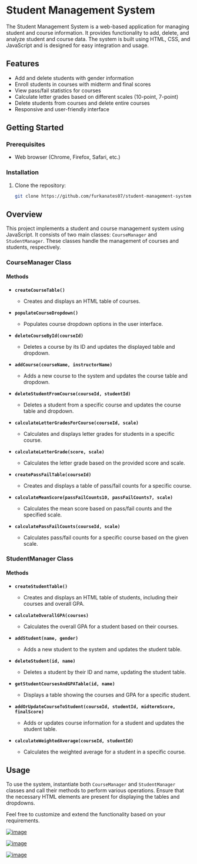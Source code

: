 # Student Management System

The Student Management System is a web-based application for managing student and course information. It provides functionality to add, delete, and analyze student and course data. The system is built using HTML, CSS, and JavaScript and is designed for easy integration and usage.

## Features

- Add and delete students with gender information
- Enroll students in courses with midterm and final scores
- View pass/fail statistics for courses
- Calculate letter grades based on different scales (10-point, 7-point)
- Delete students from courses and delete entire courses
- Responsive and user-friendly interface

## Getting Started

### Prerequisites

- Web browser (Chrome, Firefox, Safari, etc.)

### Installation

1. Clone the repository:

   ```bash
   git clone https://github.com/furkanates07/student-management-system.git

## Overview

This project implements a student and course management system using JavaScript. It consists of two main classes: `CourseManager` and `StudentManager`. These classes handle the management of courses and students, respectively.

### CourseManager Class

#### Methods

- **`createCourseTable()`**
  - Creates and displays an HTML table of courses.

- **`populateCourseDropdown()`**
  - Populates course dropdown options in the user interface.

- **`deleteCourseById(courseId)`**
  - Deletes a course by its ID and updates the displayed table and dropdown.

- **`addCourse(courseName, instructorName)`**
  - Adds a new course to the system and updates the course table and dropdown.

- **`deleteStudentFromCourse(courseId, studentId)`**
  - Deletes a student from a specific course and updates the course table and dropdown.

- **`calculateLetterGradesForCourse(courseId, scale)`**
  - Calculates and displays letter grades for students in a specific course.

- **`calculateLetterGrade(score, scale)`**
  - Calculates the letter grade based on the provided score and scale.

- **`createPassFailTable(courseId)`**
  - Creates and displays a table of pass/fail counts for a specific course.

- **`calculateMeanScore(passFailCounts10, passFailCounts7, scale)`**
  - Calculates the mean score based on pass/fail counts and the specified scale.

- **`calculatePassFailCounts(courseId, scale)`**
  - Calculates pass/fail counts for a specific course based on the given scale.

### StudentManager Class

#### Methods

- **`createStudentTable()`**
  - Creates and displays an HTML table of students, including their courses and overall GPA.

- **`calculateOverallGPA(courses)`**
  - Calculates the overall GPA for a student based on their courses.

- **`addStudent(name, gender)`**
  - Adds a new student to the system and updates the student table.

- **`deleteStudent(id, name)`**
  - Deletes a student by their ID and name, updating the student table.

- **`getStudentCoursesAndGPATable(id, name)`**
  - Displays a table showing the courses and GPA for a specific student.

- **`addOrUpdateCourseToStudent(courseId, studentId, midtermScore, finalScore)`**
  - Adds or updates course information for a student and updates the student table.

- **`calculateWeightedAverage(courseId, studentId)`**
  - Calculates the weighted average for a student in a specific course.

## Usage

To use the system, instantiate both `CourseManager` and `StudentManager` classes and call their methods to perform various operations. Ensure that the necessary HTML elements are present for displaying the tables and dropdowns.

Feel free to customize and extend the functionality based on your requirements.

[![image](https://i.hizliresim.com/o8u7bze.jpg)](https://hizliresim.com/o8u7bze)

[![image](https://i.hizliresim.com/g28bf3o.jpg)](https://hizliresim.com/g28bf3o)

[![image](https://i.hizliresim.com/ic72ha7.jpg)](https://hizliresim.com/ic72ha7)